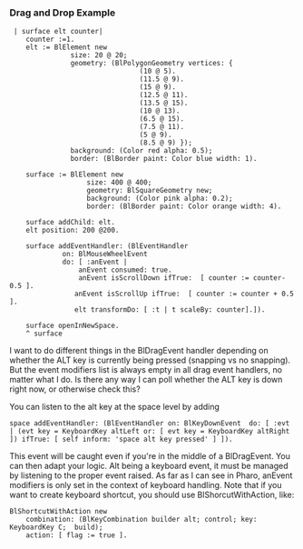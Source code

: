 ### Drag and Drop Example

```
 | surface elt counter|
    counter :=1.
    elt := BlElement new
               size: 20 @ 20;
               geometry: (BlPolygonGeometry vertices: {
                                (10 @ 5).
                                (11.5 @ 9).
                                (15 @ 9).
                                (12.5 @ 11).
                                (13.5 @ 15).
                                (10 @ 13).
                                (6.5 @ 15).
                                (7.5 @ 11).
                                (5 @ 9).
                                (8.5 @ 9) });
               background: (Color red alpha: 0.5);
               border: (BlBorder paint: Color blue width: 1).

    surface := BlElement new
                   size: 400 @ 400;
                   geometry: BlSquareGeometry new;
                   background: (Color pink alpha: 0.2);
                   border: (BlBorder paint: Color orange width: 4).

    surface addChild: elt.
    elt position: 200 @200.

    surface addEventHandler: (BlEventHandler
             on: BlMouseWheelEvent
             do: [ :anEvent |
                 anEvent consumed: true.
                 anEvent isScrollDown ifTrue:  [ counter := counter- 0.5 ].
                anEvent isScrollUp ifTrue:  [ counter := counter + 0.5 ].
                elt transformDo: [ :t | t scaleBy: counter].]).

    surface openInNewSpace.
    ^ surface
```	
	
I want to do different things in the BlDragEvent handler depending on whether the ALT key is currently being pressed (snapping vs no snapping). But the event modifiers list is always empty in all drag event handlers, no matter what I do. Is there any way I can poll whether the ALT key is down right now, or otherwise check this?

You can listen to the alt key at the space level by adding

```
space addEventHandler: (BlEventHandler on: BlKeyDownEvent  do: [ :evt | (evt key = KeyboardKey altLeft or: [ evt key = KeyboardKey altRight ]) ifTrue: [ self inform: 'space alt key pressed' ] ]).
```
 
This event will be caught even if you're in the middle of a BlDragEvent. You can then adapt your logic. Alt being a keyboard event, it must be managed by listening to the proper event raised. As far as I can see in Pharo, anEvent modifiers is only set in the context of keyboard handling. 
Note that if you want to create keyboard shortcut, you should use BlShorcutWithAction, like: 

```
BlShortcutWithAction new 
	combination: (BlKeyCombination builder alt; control; key: KeyboardKey C;  build); 
	action: [ flag := true ].
```

